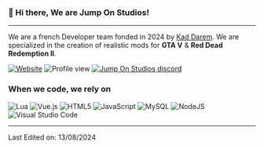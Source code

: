 ### 👋 Hi there, We are Jump On Studios!
<hr>

We are a french Developer team fonded in 2024 by [Kad Darem](https://github.com/KadDarem). We are specialized in the creation of realistic mods for **GTA V** & **Red Dead Redemption II**.

[![Website](https://img.shields.io/badge/website-000000?style=for-the-badge&logo=website&logoColor=white)](http://jumpon-studios.com/)
![Profile view](https://komarev.com/ghpvc/?username=Jump-On-Studios&label=Profile%20views&color=ff7c00&style=for-the-badge)
[![Jump On Studios discord](https://dcbadge.limes.pink/api/server/BhweTazqKk)](https://discord.gg/BhweTazqKk)

### When we code, we rely on
![Lua](https://img.shields.io/badge/lua-%232C2D72.svg?style=for-the-badge&logo=lua&logoColor=white) ![Vue.js](https://img.shields.io/badge/vuejs-%2335495e.svg?style=for-the-badge&logo=vuedotjs&logoColor=%234FC08D) ![HTML5](https://img.shields.io/badge/html5-%23E34F26.svg?style=for-the-badge&logo=html5&logoColor=white) ![JavaScript](https://img.shields.io/badge/javascript-%23323330.svg?style=for-the-badge&logo=javascript&logoColor=%23F7DF1E) ![MySQL](https://img.shields.io/badge/mysql-4479A1.svg?style=for-the-badge&logo=mysql&logoColor=white) ![NodeJS](https://img.shields.io/badge/node.js-6DA55F?style=for-the-badge&logo=node.js&logoColor=white) ![Visual Studio Code](https://img.shields.io/badge/Visual%20Studio%20Code-0078d7.svg?style=for-the-badge&logo=visual-studio-code&logoColor=white)


<hr>

Last Edited on: 13/08/2024
